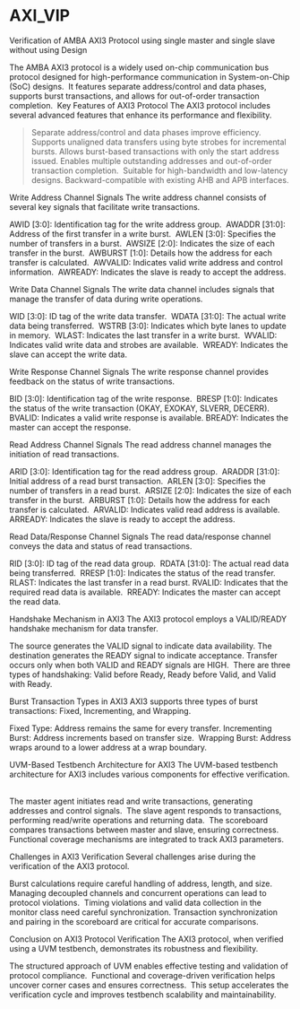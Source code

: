 # AXI_VIP
Verification of AMBA AXI3 Protocol using single master and single slave without using Design

The AMBA AXI3 protocol is a widely used on-chip communication bus protocol designed for high-performance communication in System-on-Chip (SoC) designs. ​ It features separate address/control and data phases, supports burst transactions, and allows for out-of-order transaction completion. ​
Key Features of AXI3 Protocol
The AXI3 protocol includes several advanced features that enhance its performance and flexibility. ​

> Separate address/control and data phases improve efficiency.
> Supports unaligned data transfers using byte strobes for incremental bursts.
> Allows burst-based transactions with only the start address issued. ​
> Enables multiple outstanding addresses and out-of-order transaction completion. ​
> Suitable for high-bandwidth and low-latency designs.
> Backward-compatible with existing AHB and APB interfaces. ​

Write Address Channel Signals
The write address channel consists of several key signals that facilitate write transactions. ​

AWID [3:0]: Identification tag for the write address group. ​
AWADDR [31:0]: Address of the first transfer in a write burst. ​
AWLEN [3:0]: Specifies the number of transfers in a burst. ​
AWSIZE [2:0]: Indicates the size of each transfer in the burst. ​
AWBURST [1:0]: Details how the address for each transfer is calculated. ​
AWVALID: Indicates valid write address and control information. ​
AWREADY: Indicates the slave is ready to accept the address. ​

Write Data Channel Signals
The write data channel includes signals that manage the transfer of data during write operations. ​

WID [3:0]: ID tag of the write data transfer. ​
WDATA [31:0]: The actual write data being transferred. ​
WSTRB [3:0]: Indicates which byte lanes to update in memory. ​
WLAST: Indicates the last transfer in a write burst. ​
WVALID: Indicates valid write data and strobes are available. ​
WREADY: Indicates the slave can accept the write data. ​

Write Response Channel Signals
The write response channel provides feedback on the status of write transactions. ​

BID [3:0]: Identification tag of the write response. ​
BRESP [1:0]: Indicates the status of the write transaction (OKAY, EXOKAY, SLVERR, DECERR). ​
BVALID: Indicates a valid write response is available. ​
BREADY: Indicates the master can accept the response.

Read Address Channel Signals
The read address channel manages the initiation of read transactions. ​

ARID [3:0]: Identification tag for the read address group. ​
ARADDR [31:0]: Initial address of a read burst transaction. ​
ARLEN [3:0]: Specifies the number of transfers in a read burst. ​
ARSIZE [2:0]: Indicates the size of each transfer in the burst. ​
ARBURST [1:0]: Details how the address for each transfer is calculated. ​
ARVALID: Indicates valid read address is available. ​
ARREADY: Indicates the slave is ready to accept the address. ​

Read Data/Response Channel Signals
The read data/response channel conveys the data and status of read transactions. ​

RID [3:0]: ID tag of the read data group. ​
RDATA [31:0]: The actual read data being transferred. ​
RRESP [1:0]: Indicates the status of the read transfer. ​
RLAST: Indicates the last transfer in a read burst. ​
RVALID: Indicates that the required read data is available. ​
RREADY: Indicates the master can accept the read data. ​

Handshake Mechanism in AXI3
The AXI3 protocol employs a VALID/READY handshake mechanism for data transfer.

The source generates the VALID signal to indicate data availability. ​
The destination generates the READY signal to indicate acceptance. ​
Transfer occurs only when both VALID and READY signals are HIGH. ​
There are three types of handshaking: Valid before Ready, Ready before Valid, and Valid with Ready. ​

Burst Transaction Types in AXI3
AXI3 supports three types of burst transactions: Fixed, Incrementing, and Wrapping. ​

Fixed Type: Address remains the same for every transfer. ​
Incrementing Burst: Address increments based on transfer size. ​
Wrapping Burst: Address wraps around to a lower address at a wrap boundary. ​

UVM-Based Testbench Architecture for AXI3
The UVM-based testbench architecture for AXI3 includes various components for effective verification. ​

The master agent initiates read and write transactions, generating addresses and control signals. ​
The slave agent responds to transactions, performing read/write operations and returning data. ​
The scoreboard compares transactions between master and slave, ensuring correctness. ​
Functional coverage mechanisms are integrated to track AXI3 parameters. ​

Challenges in AXI3 Verification
Several challenges arise during the verification of the AXI3 protocol. ​

Burst calculations require careful handling of address, length, and size. ​
Managing decoupled channels and concurrent operations can lead to protocol violations. ​
Timing violations and valid data collection in the monitor class need careful synchronization.
Transaction synchronization and pairing in the scoreboard are critical for accurate comparisons. ​

Conclusion on AXI3 Protocol Verification
The AXI3 protocol, when verified using a UVM testbench, demonstrates its robustness and flexibility. ​

The structured approach of UVM enables effective testing and validation of protocol compliance. ​
Functional and coverage-driven verification helps uncover corner cases and ensures correctness. ​
This setup accelerates the verification cycle and improves testbench scalability and maintainability. ​
